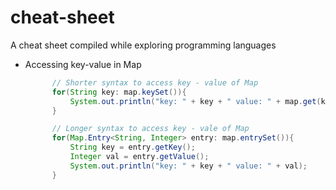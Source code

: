 # cheat-sheet
A cheat sheet compiled while exploring programming languages


- Accessing key-value in Map
  ```java        
        // Shorter syntax to access key - value of Map
        for(String key: map.keySet()){
            System.out.println("key: " + key + " value: " + map.get(key));
        }

        // Longer syntax to access key - vale of Map
        for(Map.Entry<String, Integer> entry: map.entrySet()){
            String key = entry.getKey();
            Integer val = entry.getValue();
            System.out.println("key: " + key + " value: " + val);
        }

```)
